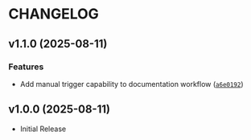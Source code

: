 # CHANGELOG

<!-- version list -->

## v1.1.0 (2025-08-11)

### Features

- Add manual trigger capability to documentation workflow
  ([`a6e0192`](https://github.com/chutch3/selfhosted.sh/commit/a6e0192077995837fcac05a8e6840d61248eeb15))


## v1.0.0 (2025-08-11)

- Initial Release
